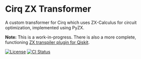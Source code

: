 # Cirq ZX Transformer

A custom transformer for Cirq which uses ZX-Calculus for circuit optimization, implemented using PyZX.

**Note:** This is a work-in-progress. There is also a more complete, functioning [ZX transpiler plugin for Qiskit](https://github.com/dlyongemallo/cirq-zx-transformer).

[![License](https://img.shields.io/github/license/dlyongemallo/cirq-zx-transformer.svg)](https://opensource.org/licenses/Apache-2.0)
[![CI Status](https://github.com/dlyongemallo/cirq-zx-transformer/actions/workflows/test.yml/badge.svg)](https://github.com/dlyongemallo/cirq-zx-transformer/actions/workflows/test.yml)

